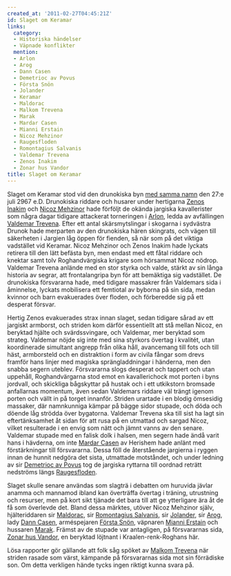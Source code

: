 ```yaml
---
created_at: '2011-02-27T04:45:21Z'
id: Slaget om Keramar
links:
  category:
  - Historiska händelser
  - Väpnade konflikter
  mention:
  - Arlon
  - Arog
  - Dann Casen
  - Demetrioc av Povus
  - Första Snön
  - Jolander
  - Keramar
  - Maldorac
  - Malkom Trevena
  - Marak
  - Mardar Casen
  - Mianni Erstain
  - Nicoz Mehzinor
  - Raugesfloden
  - Romontagius Salvanis
  - Valdemar Trevena
  - Zenos Inakim
  - Zonar hus Vandor
title: Slaget om Keramar
---
```


Slaget om Keramar stod vid den drunokiska byn [med samma namn] den 27:e juli 2967 e.D. Drunokiska
riddare och husarer under hertigarna [Zenos Inakim] och [Nicoz Mehzinor] hade förföljt de okända
jargiska kavallerister som några dagar tidigare attackerat torneringen i [Arlon], ledda av
avfällingen [Valdemar Trevena]. Efter ett antal skärsmytslingar i skogarna i sydvästra Drunok hade
merparten av den drunokiska hären skingrats, och vägen till säkerheten i Jargien låg öppen för
fienden, så när som på det viktiga vadstället vid Keramar. Nicoz Mehzinor och Zenos Inakim hade
lyckats retirera till den lätt befästa byn, men endast med ett fåtal riddare och knektar samt tolv
Roghandvärgiska krigare som hörsammat Nicoz nödrop. Valdemar Trevena anlände med en stor styrka och
valde, stärkt av sin långa historia av segrar, att frontalangripa byn för att bemäktiga sig
vadstället. De drunokiska försvararna hade, med tidigare massakrer från Valdemars sida i åminnelse,
lyckats mobilisera ett femtiotal av byborna på sin sida, medan kvinnor och barn evakuerades över
floden, och förberedde sig på ett desperat försvar.

Hertig Zenos evakuerades strax innan slaget, sedan tidigare sårad av ett jargiskt armborst, och
striden kom därför essentiellt att stå mellan Nicoz, en beryktad hjälte och svärdssvingare, och
Valdemar, mer beryktad som strateg. Valdemar nöjde sig inte med sina styrkors övertag i kvalitét,
utan koordinerade simultant angrepp från olika håll, avancemang till fots och till häst, armborsteld
och en distraktion i form av civila fångar som drevs framför hans linjer med magiska
sprängladdningar i händerna, men den snabba segern uteblev. Försvararna slogs desperat och tappert
och utan uppehåll, Roghandvärgarna stod emot en kavallerichock mot porten i byns jordvall, och
skickliga bågskyttar på hustak och i ett utkikstorn bromsade anfallarnas momentum, även sedan
Valdemars riddare väl trängt igenom porten och vällt in på torget innanför. Striden urartade i en
blodig ömsesidig massaker, där namnkunniga kämpar på bägge sidor stupade, och döda och döende låg
strödda över bygatorna. Valdemar Trevena ska till sist ha lagt sin eftertänksamhet åt sidan för att
rusa på en utmattad och sargad Nicoz, vilket resulterade i en envig som nätt och jämnt vanns av den
senare. Valdemar stupade med en falisk dolk i halsen, men segern hade ändå varit hans i hävderna, om
inte [Mardar Casen] av Herishem hade anlänt med förstärkningar till försvararna. Dessa föll de
återstående jargierna i ryggen innan de hunnit nedgöra det sista, utmattade motståndet, och under
ledning av sir [Demetrioc av Povus] tog de jargiska ryttarna till oordnad reträtt nedströms längs
[Raugesfloden].

Slaget skulle senare användas som slagträ i debatten om huruvida jävlar anamma och mannamod ibland
kan överträffa övertag i träning, utrustning och resurser, men på kort sikt tjänade det bara till
att ge ytterligare ära åt de få som överlevde det. Bland dessa märktes, utöver Nicoz Mehzinor själv,
hjälteriddaren sir [Maldorac], sir [Romontagius Salvanis], sir [Jolander], sir [Arog], lady [Dann
Casen], arméspejaren [Första Snön], väpnaren [Mianni Erstain] och hussaren [Marak]. Främst av de
stupade var antagligen, på försvararnas sida, [Zonar hus Vandor], en beryktad löjtnant i
Kraalen-renk-Roghans här.

Lösa rapporter gör gällande att folk såg spöket av [Malkom Trevena] när striden rasade som värst,
kämpande på försvararnas sida mot sin förrädiske son. Om detta verkligen hände tycks ingen riktigt
kunna svara på.

  [med samma namn]: Keramar
  [Zenos Inakim]: Zenos_Inakim
  [Nicoz Mehzinor]: Nicoz_Mehzinor
  [Arlon]: Arlon
  [Valdemar Trevena]: Valdemar_Trevena
  [Mardar Casen]: Mardar_Casen
  [Demetrioc av Povus]: Demetrioc_av_Povus
  [Raugesfloden]: Raugesfloden
  [Maldorac]: Maldorac
  [Romontagius Salvanis]: Romontagius_Salvanis
  [Jolander]: Jolander
  [Arog]: Arog
  [Dann Casen]: Dann_Casen
  [Första Snön]: Första_Snön
  [Mianni Erstain]: Mianni_Erstain
  [Marak]: Marak
  [Zonar hus Vandor]: Zonar_hus_Vandor
  [Malkom Trevena]: Malkom_Trevena